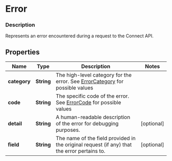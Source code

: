 
# Error

### Description

Represents an error encountered during a request to the Connect API.

## Properties
Name | Type | Description | Notes
------------ | ------------- | ------------- | -------------
**category** | **String** | The high-level category for the error. See [ErrorCategory](#type-errorcategory) for possible values | 
**code** | **String** | The specific code of the error. See [ErrorCode](#type-errorcode) for possible values | 
**detail** | **String** | A human-readable description of the error for debugging purposes. |  [optional]
**field** | **String** | The name of the field provided in the original request (if any) that the error pertains to. |  [optional]



